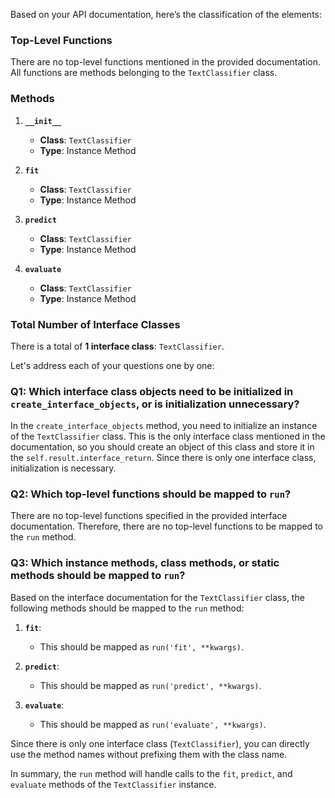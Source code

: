 Based on your API documentation, here’s the classification of the elements:

### Top-Level Functions
There are no top-level functions mentioned in the provided documentation. All functions are methods belonging to the `TextClassifier` class.

### Methods
1. **`__init__`**
   - **Class**: `TextClassifier`
   - **Type**: Instance Method

2. **`fit`**
   - **Class**: `TextClassifier`
   - **Type**: Instance Method

3. **`predict`**
   - **Class**: `TextClassifier`
   - **Type**: Instance Method

4. **`evaluate`**
   - **Class**: `TextClassifier`
   - **Type**: Instance Method

### Total Number of Interface Classes
There is a total of **1 interface class**: `TextClassifier`.

Let's address each of your questions one by one:

### Q1: Which interface class objects need to be initialized in `create_interface_objects`, or is initialization unnecessary?
In the `create_interface_objects` method, you need to initialize an instance of the `TextClassifier` class. This is the only interface class mentioned in the documentation, so you should create an object of this class and store it in the `self.result.interface_return`. Since there is only one interface class, initialization is necessary.

### Q2: Which top-level functions should be mapped to `run`?
There are no top-level functions specified in the provided interface documentation. Therefore, there are no top-level functions to be mapped to the `run` method.

### Q3: Which instance methods, class methods, or static methods should be mapped to `run`?
Based on the interface documentation for the `TextClassifier` class, the following methods should be mapped to the `run` method:

1. **`fit`**:
   - This should be mapped as `run('fit', **kwargs)`.
   
2. **`predict`**:
   - This should be mapped as `run('predict', **kwargs)`.
   
3. **`evaluate`**:
   - This should be mapped as `run('evaluate', **kwargs)`.

Since there is only one interface class (`TextClassifier`), you can directly use the method names without prefixing them with the class name. 

In summary, the `run` method will handle calls to the `fit`, `predict`, and `evaluate` methods of the `TextClassifier` instance.
